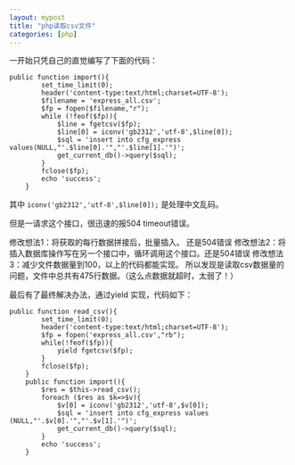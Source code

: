 ```yaml
---
layout: mypost
title: "php读取csv文件"
categories: [php]
--- 
```



一开始只凭自己的直觉编写了下面的代码：

```
public function import(){
        set_time_limit(0);
        header('content-type:text/html;charset=UTF-8');
        $filename = 'express_all.csv';
        $fp = fopen($filename,"r");
        while (!feof($fp)){
            $line = fgetcsv($fp);
            $line[0] = iconv('gb2312','utf-8',$line[0]); 
            $sql = 'insert into cfg_express values(NULL,"'.$line[0].'","'.$line[1].'")';
            get_current_db()->query($sql);
        }
        fclose($fp);
        echo 'success';
    }
```

其中 ` iconv('gb2312','utf-8',$line[0]); ` 是处理中文乱码。

但是一请求这个接口，很迅速的报504 timeout错误。

修改想法1：将获取的每行数据拼接后，批量插入。 还是504错误
修改想法2：将插入数据库操作写在另一个接口中，循环调用这个接口。还是504错误
修改想法3：减少文件数据量到100，以上的代码都能实现。
所以发现是读取csv数据量的问题，文件中总共有475行数据。（这么点数据就超时，太弱了！）

最后有了最终解决办法，通过yield 实现，代码如下：

```
public function read_csv(){
        set_time_limit(0);
        header('content-type:text/html;charset=UTF-8');
        $fp = fopen('express_all.csv',"rb");
        while(!feof($fp)){
            yield fgetcsv($fp);
        }
        fclose($fp);
    }
    public function import(){
        $res = $this->read_csv();
        foreach ($res as $k=>$v){
            $v[0] = iconv('gb2312','utf-8',$v[0]);
            $sql = 'insert into cfg_express values (NULL,"'.$v[0].'","'.$v[1].'")';
            get_current_db()->query($sql);
        }
        echo 'success';
    }
``` 